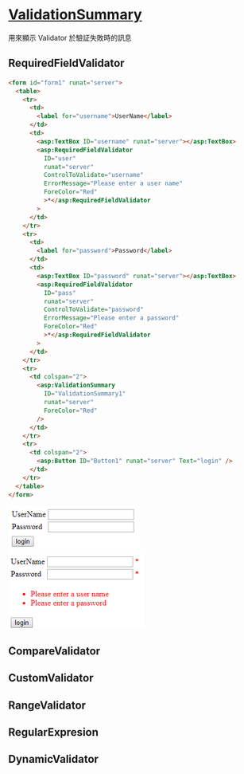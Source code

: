 # [ValidationSummary](https://docs.microsoft.com/zh-tw/dotnet/api/system.web.ui.webcontrols.validationsummary)

用來顯示 Validator 於驗証失敗時的訊息

## RequiredFieldValidator

```html
<form id="form1" runat="server">
  <table>
    <tr>
      <td>
        <label for="username">UserName</label>
      </td>
      <td>
        <asp:TextBox ID="username" runat="server"></asp:TextBox>
        <asp:RequiredFieldValidator
          ID="user"
          runat="server"
          ControlToValidate="username"
          ErrorMessage="Please enter a user name"
          ForeColor="Red"
          >*</asp:RequiredFieldValidator
        >
      </td>
    </tr>
    <tr>
      <td>
        <label for="password">Password</label>
      </td>
      <td>
        <asp:TextBox ID="password" runat="server"></asp:TextBox>
        <asp:RequiredFieldValidator
          ID="pass"
          runat="server"
          ControlToValidate="password"
          ErrorMessage="Please enter a password"
          ForeColor="Red"
          >*</asp:RequiredFieldValidator
        >
      </td>
    </tr>
    <tr>
      <td colspan="2">
        <asp:ValidationSummary
          ID="ValidationSummary1"
          runat="server"
          ForeColor="Red"
        />
      </td>
    </tr>
    <tr>
      <td colspan="2">
        <asp:Button ID="Button1" runat="server" Text="login" />
      </td>
    </tr>
  </table>
</form>
```

![Text](_images/ValidationSummary/001.png)
![Text](_images/ValidationSummary/002.png)

## CompareValidator

## CustomValidator

## RangeValidator

## RegularExpresion

## DynamicValidator
